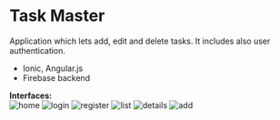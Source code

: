 # Task Master
Application which lets add, edit and delete tasks. It includes also user authentication.
- Ionic, Angular.js
- Firebase backend <br/>

**Interfaces:** <br/>
![home](https://github.com/KarolinaLewinska/TaskMaster/blob/master/Interfaces/home.PNG)
![login](https://github.com/KarolinaLewinska/TaskMaster/blob/master/Interfaces/login.PNG)
![register](https://github.com/KarolinaLewinska/TaskMaster/blob/master/Interfaces/register.PNG)
![list](https://github.com/KarolinaLewinska/TaskMaster/blob/master/Interfaces/list.PNG)
![details](https://github.com/KarolinaLewinska/TaskMaster/blob/master/Interfaces/details.PNG)
![add](https://github.com/KarolinaLewinska/TaskMaster/blob/master/Interfaces/add.PNG)

